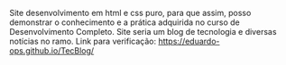 Site desenvolvimento em html e css puro, para que assim, posso demonstrar o conhecimento e a prática adquirida no curso de Desenvolvimento Completo. Site seria um blog de tecnologia e diversas notícias no ramo. Link para verificação: https://eduardo-ops.github.io/TecBlog/
